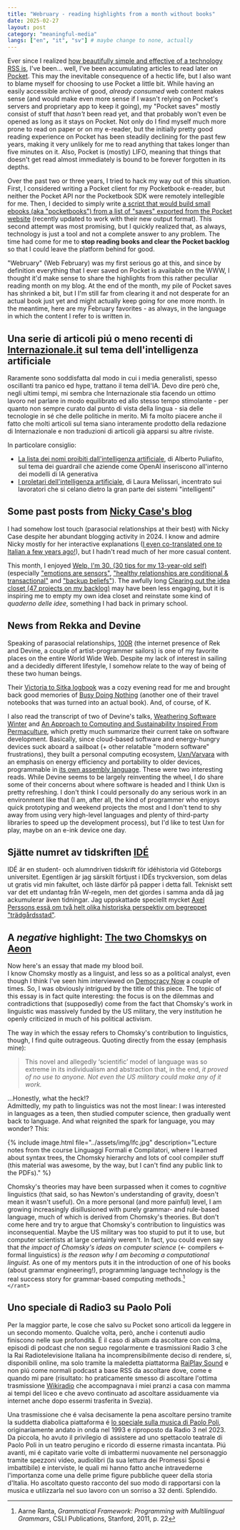 ```yaml
---
title: "Webruary - reading highlights from a month without books"
date: 2025-02-27
layout: post
category: "meaningful-media"
langs: ["en", "it", "sv"] # maybe change to none, actually
---
```


Ever since I realized [how beautifully simple and effective of a technology RSS is](https://harisont.github.io/l-informatico-di-famiglia/2022/03/05/rss-en.html), I've been... well, I've been accumulating articles to read later on [Pocket](https://getpocket.com).
This may the inevitable consequence of a hectic life, but I also want to blame myself for choosing to use Pocket a little bit. 
While having an easily accessible archive of good, _already consumed_ web content makes sense (and would make even more sense if I wasn't relying on Pocket's servers and proprietary app to keep it going), my "Pocket saves" mostly consist of stuff that _hasn't_ been read yet, and that probably won't even be opened as long as it stays on Pocket.
Not only do I find myself much more prone to read on paper or on my e-reader, but the initially pretty good reading experience on Pocket has been steadily declining for the past few years, making it very unlikely for me to read anything that takes longer than five minutes on it.
Also, Pocket is (mostly) LIFO, meaning that things that doesn't get read almost immediately is bound to be forever forgotten in its depths.

Over the past two or three years, I tried to hack my way out of this situation.
First, I considered writing a Pocket client for my Pocketbook e-reader, but neither the Pocket API nor the Pocketbook SDK were remotely intellegible for me.
Then, I decided to simply write [a script that would build small ebooks (aka "pocketbooks") from a list of "saves" exported from the Pocket website](https://github.com/harisont/pockebooks) (recently updated to work with their new output format).
This second attempt was most promising, but I quickly realized that, as always, technology is just a tool and not a complete answer to any problem. 
The time had come for me to __stop reading books and clear the Pocket backlog__ so that I could leave the platform behind for good.

"Webruary" (Web February) was my first serious go at this, and since by definition everything that I ever saved on Pocket is available on the WWW, I thought it'd make sense to share the highlights from this rather peculiar reading month on my blog.
At the end of the month, my pile of Pocket saves has shrinked a bit, but I I'm still far from clearing it and not desperate for an actual book just yet and might actually keep going for one more month.
In the meantime, here are my February favorites - as always, in the language in which the content I refer to is written in.

## Una serie di articoli piú o meno recenti di [Internazionale.it](https://www.internazionale.it/) sul tema dell'intelligenza artificiale
Raramente sono soddisfatta dal modo in cui i media generalisti, spesso oscillanti tra panico ed hype, trattano il tema dell'IA.
Devo dire però che, negli ultimi tempi, mi sembra che Internazionale stia facendo un ottimo lavoro nel parlare in modo equilibrato ed allo stesso tempo stimolante - per quanto non sempre curato dal punto di vista della lingua - sia delle tecnologie in sé che delle politiche in merito.
Mi fa molto piacere anche il fatto che molti articoli sul tema siano interamente prodotto della redazione di Internazionale e non traduzioni di articoli già apparsi su altre riviste.

In particolare consiglio:

- [La lista dei nomi proibiti dall'intelligenza artificiale](https://www.internazionale.it/notizie/alberto-puliafito/2024/12/09/lista-nomi-proibiti-intelligenza-artificiale), di Alberto Puliafito, sul tema dei guardrail che aziende come OpenAI inseriscono all'interno dei modelli di IA generativa
- [I proletari dell'intelligenza artificiale](https://www.internazionale.it/reportage/laura-melissari/2024/08/06/intelligenza-artificiale-lavoratori-sfruttamento), di Laura Melissari, incentrato sui lavoratori che si celano dietro la gran parte dei sistemi "intelligenti"

## Some past posts from [Nicky Case's blog](https://blog.ncase.me/)
I had somehow lost touch (parasocial relationships at their best) with Nicky Case despite her abundant blogging activity in 2024.
I know and admire Nicky mostly for her interactive explanations ([I even co-translated one to Italian a few years ago!](https://harisont.github.io/covid-19/)), but I hadn't read much of her more casual content.

This month, I enjoyed [Welp, I'm 30. (30 tips for my 13-year-old self)](https://blog.ncase.me/30/) (especially ["emotions are sensors"](https://blog.ncase.me/30/#tip_7), ["healthy relationships are conditional & transactional"](https://blog.ncase.me/30/#tip_10) and ["backup beliefs"](https://blog.ncase.me/30/#tip_22)).
The awfully long [Clearing out the idea closet (47 projects on my backlog)](https://blog.ncase.me/backlog/) may have been less engaging, but it is inspiring me to empty my own idea closet and reinstate some kind of _quaderno delle idee_, something I had back in primary school.

## News from Rekka and Devine
Speaking of parasocial relationships, [100R](https://100r.co/site/home.html) (the internet presence of Rek and Devine, a couple of artist-programmer sailors) is one of my favorite places on the entire World Wide Web. 
Despite my lack of interest in sailing and a decidedly different lifestyle, I somehow relate to the way of being of these two human beings.

Their [Victoria to Sitka logbook](https://100r.co/site/victoria_to_sitka_logbook.html) was a cozy evening read for me and brought back good memories of [Busy Doing Nothing](https://100r.co/site/busy_doing_nothing.html) (another one of their travel notebooks that was turned into an actual book). 
And, of course, of K.

I also read the transcript of two of Devine's talks, [Weathering Software Winter](https://100r.co/site/weathering_software_winter.html) and [An Approach to Computing and Sustainability Inspired From Permaculture](https://100r.co/site/computing_and_sustainability.html), which pretty much summarize their current take on software development.
Basically, since cloud-based software and energy-hungry devices suck aboard a sailboat (+ other relatable "modern software" frustrations), they built a personal computing ecosystem, [Uxn/Varvara](https://100r.co/site/uxn.html) with an emphasis on energy efficiency and portability to older devices, programmable in [its own assembly language](https://wiki.xxiivv.com/site/uxntal.html).
These were two interesting reads. 
While Devine seems to be largely reinventing the wheel, I do share some of their concerns about where software is headed and I think Uxn is pretty refreshing.
I don't think I could personally do any serious work in an environment like that (I am, after all, the kind of programmer who enjoys quick prototyping and weekend projects the most and I don't tend to shy away from using very high-level languages and plenty of third-party libraries to speed up the development process), but I'd like to test Uxn for play, maybe on an e-ink device one day.

## Sjätte numret av tidskriften [IDÉ](https://tidskriftenide.com/)
IDÉ är en student- och alumndriven tidskrift för idéhistoria vid Göteborgs universitet.
Egentligen är jag särskilt förtjust i IDÉs tryckversion, som delas ut gratis vid min fakultet, och läste därför på papper i detta fall. 
Tekniskt sett var det ett undantag från W-regeln, men det gjordes i samma anda då jag ackumulerar även tidningar. 
Jag uppskattade speciellt mycket [Axel Perssons essä om två helt olika historiska perspektiv om begreppet "trädgårdsstad"](https://tidskriftenide.com/Axel-Person-Den-foranderliga-tradgardsstaden/).

## A _negative_ highlight: [The two Chomskys](https://aeon.co/essays/an-anthropologist-studies-the-warring-ideas-of-noam-chomsky?utm_source=pocket_shared) on [Aeon](https://aeon.co/)
Now here's an essay that made my blood boil.<br>
I know Chomsky mostly as a linguist, and less so as a political analyst, even though I think I've seen him interviewed on [Democracy Now](https://www.democracynow.org/) a couple of times.
So, I was obviously intrigued by the title of this piece.
The topic of this essay is in fact quite interesting: the focus is on the dilemmas and contradictions that (supposedly) come from the fact that Chomsky's work in linguistic was massively funded by the US military, the very institution he openly criticized in much of his political activism.

The way in which the essay refers to Chomsky's contribution to linguistics, though, I find quite outrageous.
Quoting directly from the essay (emphasis mine):

> This novel and allegedly ‘scientific’ model of language was so extreme in its individualism and abstraction that, in the end, _it proved of no use to anyone. Not even the US military could make any of it work._

...Honestly, what the heck!?<br>
Admittedly, my path to linguistics was not the most linear: I was interested in languages as a teen, then studied computer science, then gradually went back to language. 
And what reignited the spark for language, you may wonder? 
This:

{% include image.html file="../assets/img/lfc.jpg" description="Lecture notes from the course Linguaggi Formali e Compilatori, where I learned about syntax trees, the Chomsky hierarchy and lots of cool compiler stuff (this material was awesome, by the way, but I can't find any public link to the PDFs)." %}

Chomsky's theories may have been surpassed when it comes to _cognitive_ linguistics (that said, so has Newton's understanding of gravity, doesn't mean it wasn't useful).
On a more personal (and more painful) level, I am growing increasingly disillusioned with purely grammar- and rule-based language, much of which is derived from Chomsky's theories. 
But don't come here and try to argue that Chomsky's contribution to linguistics was inconsequential.
Maybe the US military was too stupid to put it to use, but computer scientists at large certainly weren't.
In fact, you could even say that _the impact of Chomsky's ideas on computer science_ ($\leftarrow$ compilers $\leftarrow$ formal linguistics) _is the reason why I am becoming a computational linguist_.
As one of my mentors puts it in the introduction of one of his books (about grammar engineering!), programming language technology is the real success story for grammar-based computing methods.[^1]<br>
`</rant>`

## Uno speciale di Radio3 su Paolo Poli
Per la maggior parte, le cose che salvo su Pocket sono articoli da leggere in un secondo momento.
Qualche volta, però, anche i contenuti audio finiscono nelle sue profondità.
É il caso di album da ascoltare con calma, episodi di podcast che non seguo regolarmente e trasmissioni Radio 3 che la Rai Radiotelevisione Italiana ha incomprensibilmente deciso di rendere, sí, disponibili online, ma solo tramite la maledetta piattatorma [RaiPlay Sound](https://www.raiplaysound.it/) e non piú come normali podcast a base RSS da ascoltare dove, come e quando mi pare (risultato: ho praticamente smesso di ascoltare l'ottima trasmissione [Wikiradio](https://www.raiplaysound.it/programmi/wikiradio) che accompagnava i miei pranzi a casa con mamma ai tempi del liceo e che avevo continuato ad ascoltare assiduamente via internet anche dopo essermi trasferita in Svezia).

Una trasmissione che é valsa decisamente la pena ascoltare persino tramite la suddetta diabolica piattaforma é [lo speciale sulla musica di Paolo Poli](https://www.raiplaysound.it/audio/2023/01/Gli-speciali-di-Radio3-del-21012023-877a821c-d425-4c7b-bfde-ee25276efacb.html?wt_mc=2.social.fb.radio3_specialiradio3.&wt), originariamente andato in onda nel 1993 e riproposto da Radio 3 nel 2023.
Da piccola, ho avuto il privilegio di assistere ad uno spettacolo teatrale di Paolo Poli in un teatro perugino e ricordo di esserne rimasta incantata.
Piú avanti, mi é capitato varie volte di imbattermi nuovamente nel personaggio tramite spezzoni video, audiolibri (la sua lettura dei Promessi Sposi é imbattibile) e interviste, le quali mi hanno fatto anche intravederne l'importanza come una delle prime figure pubbliche queer della storia d'Italia. 
Ho ascoltato questo racconto del suo modo di rapportarsi con la musica e utilizzarla nel suo lavoro con un sorriso a 32 denti.
Splendido.

[^1]: Aarne Ranta, _Grammatical Framework: Programming with Multilingual Grammars_, CSLI Publications, Stanford, 2011, p. 22